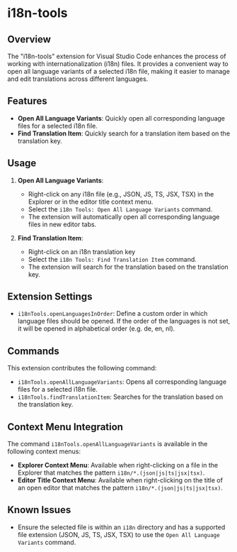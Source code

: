 # i18n-tools

## Overview

The "i18n-tools" extension for Visual Studio Code enhances the process of working with internationalization (i18n) files. It provides a convenient way to open all language variants of a selected i18n file, making it easier to manage and edit translations across different languages.

## Features

- **Open All Language Variants**: Quickly open all corresponding language files for a selected i18n file.
- **Find Translation Item**: Quickly search for a translation item based on the translation key.

## Usage

1. **Open All Language Variants**:
    - Right-click on any i18n file (e.g., JSON, JS, TS, JSX, TSX) in the Explorer or in the editor title context menu.
    - Select the `i18n Tools: Open All Language Variants` command.
    - The extension will automatically open all corresponding language files in new editor tabs.

2. **Find Translation Item**:
    - Right-click on an i18n translation key
    - Select the `i18n Tools: Find Translation Item` command.
    - The extension will search for the translation based on the translation key.

## Extension Settings

- `i18nTools.openLanguagesInOrder`: Define a custom order in which language files should be opened. If the order of the languages is not set, it will be opened in alphabetical order (e.g. de, en, nl).

## Commands

This extension contributes the following command:

- `i18nTools.openAllLanguageVariants`: Opens all corresponding language files for a selected i18n file.
- `i18nTools.findTranslationItem`: Searches for the translation based on the translation key.

## Context Menu Integration

The command `i18nTools.openAllLanguageVariants` is available in the following context menus:

- **Explorer Context Menu**: Available when right-clicking on a file in the Explorer that matches the pattern `i18n/*.(json|js|ts|jsx|tsx)`.
- **Editor Title Context Menu**: Available when right-clicking on the title of an open editor that matches the pattern `i18n/*.(json|js|ts|jsx|tsx)`.

## Known Issues

- Ensure the selected file is within an `i18n` directory and has a supported file extension (JSON, JS, TS, JSX, TSX) to use the `Open All Language Variants` command.
